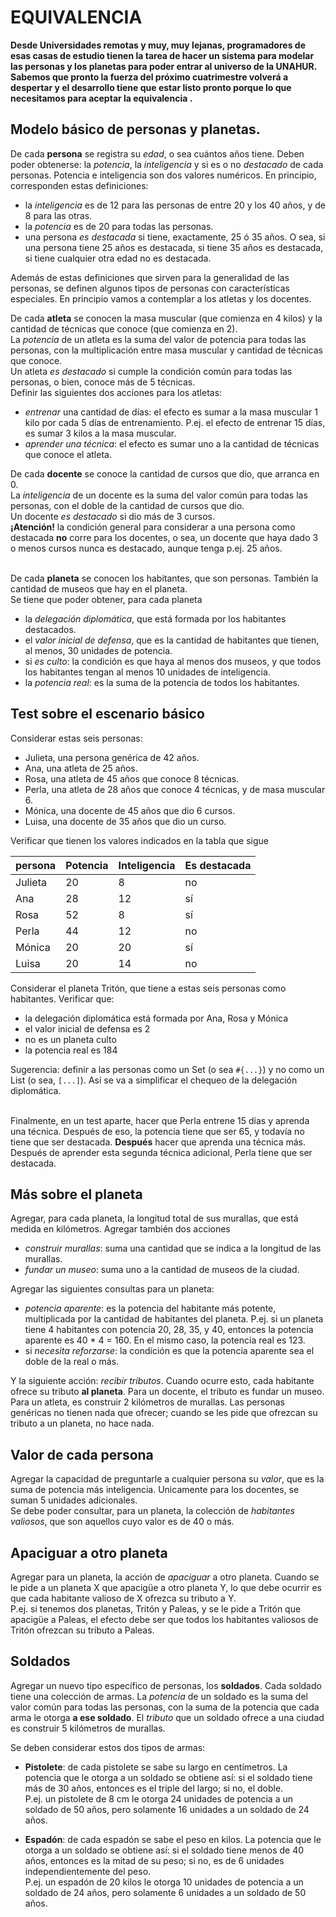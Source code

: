 # EQUIVALENCIA

**Desde Universidades remotas y muy, muy lejanas, programadores de esas casas de estudio tienen la tarea de hacer un sistema para modelar las personas y los planetas para poder entrar al universo de la UNAHUR. Sabemos que pronto la fuerza del próximo cuatrimestre volverá a despertar y el desarrollo tiene que estar listo pronto porque lo que necesitamos para aceptar la equivalencia .**

## Modelo básico de personas y planetas.

De cada **persona** se registra su _edad_, o sea cuántos años tiene. Deben poder obtenerse: la _potencia_, la _inteligencia_ y si es o no _destacado_ de cada personas. Potencia e inteligencia son dos valores numéricos.
En principio, corresponden estas definiciones:

- la _inteligencia_ es de 12 para las personas de entre 20 y los 40 años, y de 8 para las otras.
- la _potencia_ es de 20 para todas las personas.
- una persona _es destacada_ si tiene, exactamente, 25 ó 35 años. O sea, si una persona tiene 25 años es destacada, si tiene 35 años es destacada, si tiene cualquier otra edad no es destacada.

Además de estas definiciones que sirven para la generalidad de las personas, se definen algunos tipos de personas con características especiales. En principio vamos a contemplar a los atletas y los docentes.

De cada **atleta** se conocen la masa muscular (que comienza en 4 kilos) y la cantidad de técnicas que conoce (que comienza en 2).  
La _potencia_ de un atleta es la suma del valor de potencia para todas las personas, con la multiplicación entre masa muscular y cantidad de técnicas que conoce.  
Un atleta _es destacado_ si cumple la condición común para todas las personas, o bien, conoce más de 5 técnicas.  
Definir las siguientes dos acciones para los atletas:

- _entrenar_ una cantidad de días: el efecto es sumar a la masa muscular 1 kilo por cada 5 días de entrenamiento. P.ej. el efecto de entrenar 15 días, es sumar 3 kilos a la masa muscular.
- _aprender una técnica_: el efecto es sumar uno a la cantidad de técnicas que conoce el atleta.

De cada **docente** se conoce la cantidad de cursos que dio, que arranca en 0.  
La _inteligencia_ de un docente es la suma del valor común para todas las personas, con el doble de la cantidad de cursos que dio.  
Un docente _es destacado_ si dio más de 3 cursos.  
**¡Atención!** la condición general para considerar a una persona como destacada **no** corre para los docentes, o sea, un docente que haya dado 3 o menos cursos nunca es destacado, aunque tenga p.ej. 25 años. <br/><br/>

De cada **planeta** se conocen los habitantes, que son personas. También la cantidad de museos que hay en el planeta.  
Se tiene que poder obtener, para cada planeta

- la _delegación diplomática_, que está formada por los habitantes destacados.
- el _valor inicial de defensa_, que es la cantidad de habitantes que tienen, al menos, 30 unidades de potencia.
- si _es culto_: la condición es que haya al menos dos museos, y que todos los habitantes tengan al menos 10 unidades de inteligencia.
- la _potencia real_: es la suma de la potencia de todos los habitantes.

## Test sobre el escenario básico

Considerar estas seis personas:

- Julieta, una persona genérica de 42 años.
- Ana, una atleta de 25 años.
- Rosa, una atleta de 45 años que conoce 8 técnicas.
- Perla, una atleta de 28 años que conoce 4 técnicas, y de masa muscular 6.
- Mónica, una docente de 45 años que dio 6 cursos.
- Luisa, una docente de 35 años que dio un curso.

Verificar que tienen los valores indicados en la tabla que sigue

| persona | Potencia | Inteligencia | Es destacada |
| ------- | -------- | ------------ | ------------ |
| Julieta | 20       | 8            | no           |
| Ana     | 28       | 12           | sí           |
| Rosa    | 52       | 8            | sí           |
| Perla   | 44       | 12           | no           |
| Mónica  | 20       | 20           | sí           |
| Luisa   | 20       | 14           | no           |

Considerar el planeta Tritón, que tiene a estas seis personas como habitantes. Verificar que:

- la delegación diplomática está formada por Ana, Rosa y Mónica
- el valor inicial de defensa es 2
- no es un planeta culto
- la potencia real es 184

Sugerencia: definir a las personas como un Set (o sea `#{...}`) y no como un List (o sea, `[...]`). Así se va a simplificar el chequeo de la delegación diplomática. <br/><br/>

Finalmente, en un test aparte, hacer que Perla entrene 15 días y aprenda una técnica. Después de eso, la potencia tiene que ser 65, y todavía no tiene que ser destacada. **Después** hacer que aprenda una técnica más. Después de aprender esta segunda técnica adicional, Perla tiene que ser destacada.

## Más sobre el planeta

Agregar, para cada planeta, la longitud total de sus murallas, que está medida en kilómetros. Agregar también dos acciones

- _construir murallas_: suma una cantidad que se indica a la longitud de las murallas.
- _fundar un museo_: suma uno a la cantidad de museos de la ciudad.

Agregar las siguientes consultas para un planeta:

- _potencia aparente_: es la potencia del habitante más potente, multiplicada por la cantidad de habitantes del planeta. P.ej. si un planeta tiene 4 habitantes con potencia 20, 28, 35, y 40, entonces la potencia aparente es 40 \* 4 = 160. En el mismo caso, la potencia real es 123.
- si _necesita reforzarse_: la condición es que la potencia aparente sea el doble de la real o más.

Y la siguiente acción: _recibir tributos_. Cuando ocurre esto, cada habitante ofrece su tributo **al planeta**. Para un docente, el tributo es fundar un museo. Para un atleta, es construir 2 kilómetros de murallas. Las personas genéricas no tienen nada que ofrecer; cuando se les pide que ofrezcan su tributo a un planeta, no hace nada.

## Valor de cada persona

Agregar la capacidad de preguntarle a cualquier persona su _valor_, que es la suma de potencia más inteligencia. Unicamente para los docentes, se suman 5 unidades adicionales.  
Se debe poder consultar, para un planeta, la colección de _habitantes valiosos_, que son aquellos cuyo valor es de 40 o más.

## Apaciguar a otro planeta

Agregar para un planeta, la acción de _apaciguar_ a otro planeta.
Cuando se le pide a un planeta X que apacigüe a otro planeta Y, lo que debe ocurrir es que cada habitante valioso de X ofrezca su tributo a Y.  
P.ej. si tenemos dos planetas, Tritón y Paleas, y se le pide a Tritón que apacigüe a Paleas, el efecto debe ser que todos los habitantes valiosos de Tritón ofrezcan su tributo a Paleas.

## Soldados

Agregar un nuevo tipo específico de personas, los **soldados**. Cada soldado tiene una colección de armas.
La _potencia_ de un soldado es la suma del valor común para todas las personas, con la suma de la potencia que cada arma le otorga **a ese soldado**.
El _tributo_ que un soldado ofrece a una ciudad es construir 5 kilómetros de murallas.

Se deben considerar estos dos tipos de armas:

- **Pistolete**: de cada pistolete se sabe su largo en centímetros.
  La potencia que le otorga a un soldado se obtiene así: si el soldado tiene más de 30 años, entonces es el triple del largo; si no, el doble.  
  P.ej. un pistolete de 8 cm le otorga 24 unidades de potencia a un soldado de 50 años, pero solamente 16 unidades a un soldado de 24 años.

- **Espadón**: de cada espadón se sabe el peso en kilos.
  La potencia que le otorga a un soldado se obtiene así: si el soldado tiene menos de 40 años, entonces es la mitad de su peso; si no, es de 6 unidades independientemente del peso.  
  P.ej. un espadón de 20 kilos le otorga 10 unidades de potencia a un soldado de 24 años, pero solamente 6 unidades a un soldado de 50 años.
